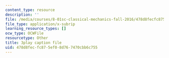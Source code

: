 ```yaml
---
content_type: resource
description: ''
file: /media/courses/8-01sc-classical-mechanics-fall-2016/478d8fecfc875ef08d767470cbb6c755_Uoukes39gb0.vtt
file_type: application/x-subrip
learning_resource_types: []
ocw_type: OCWFile
resourcetype: Other
title: 3play caption file
uid: 478d8fec-fc87-5ef0-8d76-7470cbb6c755
---
```

